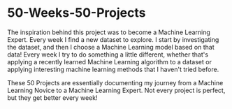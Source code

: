 # 50-Weeks-50-Projects

The inspiration behind this project was to become a Machine Learning Expert.  Every week I find a new dataset to explore.  I start by investigating the dataset, and then I choose a Machine Learning model based on that data! 
Every week I try to do something a little different, whether that's applying a recently learned Machine Learning algorithm to a dataset or applying interesting machine learning methods that I haven't tried before.

These 50 Projects are essentially documenting my journey from a Machine Learning Novice to a Machine Learning Expert.  Not every project is perfect, but they get better every week!

